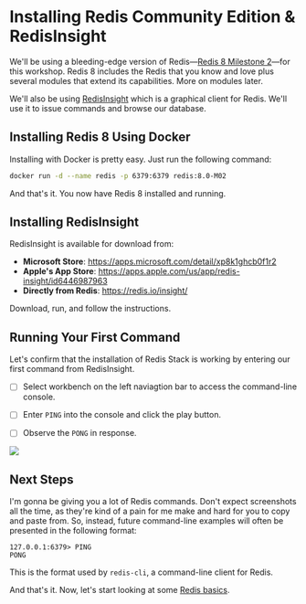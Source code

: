 # Installing Redis Community Edition & RedisInsight

We'll be using a bleeding-edge version of Redis—[Redis 8 Milestone 2](https://redis.io/blog/redis-8-0-m02-the-fastest-redis-ever/)—for this workshop. Redis 8 includes the Redis that you know and love plus several modules that extend its capabilities. More on modules later.

We'll also be using [RedisInsight](https://redis.io/docs/stack/insight/) which is a graphical client for Redis. We'll use it to issue commands and browse our database.

## Installing Redis 8 Using Docker

Installing with Docker is pretty easy. Just run the following command:

```bash
docker run -d --name redis -p 6379:6379 redis:8.0-M02
```

And that's it. You now have Redis 8 installed and running.

## Installing RedisInsight

RedisInsight is available for download from:

- **Microsoft Store**: https://apps.microsoft.com/detail/xp8k1ghcb0f1r2
- **Apple's App Store**: https://apps.apple.com/us/app/redis-insight/id6446987963
- **Directly from Redis**: https://redis.io/insight/

Download, run, and follow the instructions.

## Running Your First Command

Let's confirm that the installation of Redis Stack is working by entering our first command from RedisInsight.

- [ ] Select workbench on the left naviagtion bar to access the command-line console.

- [ ] Enter `PING` into the console and click the play button.

- [ ] Observe the `PONG` in response.

![](images/redisinsight-ping.png)

## Next Steps

I'm gonna be giving you a lot of Redis commands. Don't expect screenshots all the time, as they're kind of a pain for me make and hard for you to copy and paste from. So, instead, future command-line examples will often be presented in the following format:

```
127.0.0.1:6379> PING
PONG
```

This is the format used by `redis-cli`, a command-line client for Redis.

And that's it. Now, let's start looking at some [Redis basics](02-REDIS-BASICS.md).
